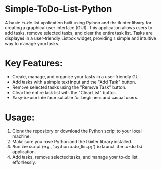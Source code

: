 # Simple-ToDo-List-Python
A basic to-do list application built using Python and the tkinter library for creating a graphical user interface (GUI). This application allows users to add tasks, remove selected tasks, and clear the entire task list. Tasks are displayed in a user-friendly Listbox widget, providing a simple and intuitive way to manage your tasks.

# Key Features:
- Create, manage, and organize your tasks in a user-friendly GUI.
- Add tasks with a simple text input and the "Add Task" button.
- Remove selected tasks using the "Remove Task" button.
- Clear the entire task list with the "Clear List" button.
- Easy-to-use interface suitable for beginners and casual users.

# Usage:
1. Clone the repository or download the Python script to your local machine.
2. Make sure you have Python and the tkinter library installed.
3. Run the script (e.g., 'python todo_list.py') to launch the to-do list application.
4. Add tasks, remove selected tasks, and manage your to-do list effortlessly.
